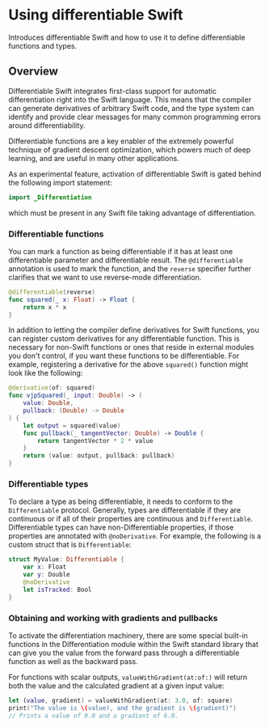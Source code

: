 # Using differentiable Swift
Introduces differentiable Swift and how to use it to define differentiable functions and types.

## Overview

Differentiable Swift integrates first-class support for automatic differentiation right into the Swift language.
This means that the compiler can generate derivatives of arbitrary Swift code, and the type system can identify and provide clear messages for many common programming errors around differentiability.

Differentiable functions are a key enabler of the extremely powerful technique of gradient descent optimization, which powers much of deep learning, and are useful in many other applications.

As an experimental feature, activation of differentiable Swift is gated behind the following import statement:

```swift
import _Differentiation
```

which must be present in any Swift file taking advantage of differentiation.


### Differentiable functions

You can mark a function as being differentiable if it has at least one differentiable parameter and
differentiable result. The `@differentiable` annotation is used to mark the function, and the
`reverse` specifier further clarifies that we want to use reverse-mode differentiation.

```swift
@differentiable(reverse)
func squared(_ x: Float) -> Float {
    return x * x
}
```

In addition to letting the compiler define derivatives for Swift functions, you can register custom
derivatives for any differentiable function. This is necessary for non-Swift functions or ones that
reside in external modules you don't control, if you want these functions to be differentiable. For
example, registering a derivative for the above `squared()` function might look like the following:

```swift
@derivative(of: squared)
func vjpSquared(_ input: Double) -> (
    value: Double,
    pullback: (Double) -> Double
) {
    let output = squared(value)
    func pullback(_ tangentVector: Double) -> Double {
        return tangentVector * 2 * value
    }
    return (value: output, pullback: pullback)
}
```

### Differentiable types

To declare a type as being differentiable, it needs to conform to the `Differentiable` protocol.
Generally, types are differentiable if they are continuous or if all of their properties are
continuous and `Differentiable`. Differentiable types can have non-Differentiable properties, if
those properties are annotated with `@noDerivative`. For example, the following is a custom struct
that is `Differentiable`:

``` swift
struct MyValue: Differentiable {
    var x: Float
    var y: Double
    @noDerivative
    let isTracked: Bool
}
```


### Obtaining and working with gradients and pullbacks

To activate the differentiation machinery, there are some special built-in functions in the
Differentiation module within the Swift standard library that can give you the value from the
forward pass through a differentiable function as well as the backward pass.

For functions with scalar outputs, `valueWithGradient(at:of:)` will return both the value and the
calculated gradient at a given input value:

```swift
let (value, gradient) = valueWithGradient(at: 3.0, of: square)
print("The value is \(value), and the gradient is \(gradient)")
// Prints a value of 9.0 and a gradient of 6.0.
```

